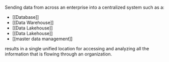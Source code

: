 Sending data from across an enterprise into a centralized system such as a:

- [[Database]]
- [[Data Warehouse]]
- [[Data Lakehouse]]
- [[Data Lakehouse]]
- [[master data management]]

results in a single unified location for accessing and analyzing all the information that is flowing through an organization.